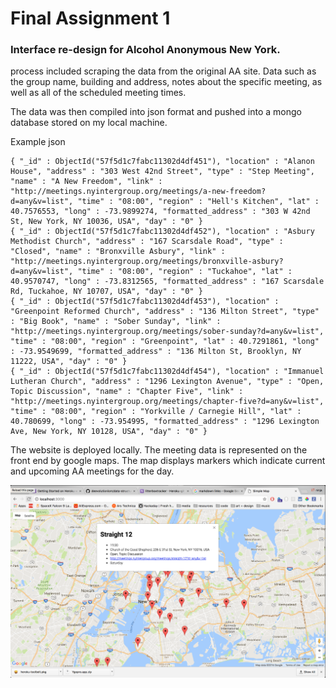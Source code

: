 # Final Assignment 1
### Interface re-design for Alcohol Anonymous New York.

process included scraping the data from the original AA site. Data such as the group name, building and address, notes about the specific meeting, as well as all of the scheduled meeting times.

The data was then compiled into json format and pushed into a mongo database stored on my local machine.

Example json
```
{ "_id" : ObjectId("57f5d1c7fabc11302d4df451"), "location" : "Alanon House", "address" : "303 West 42nd Street", "type" : "Step Meeting", "name" : "A New Freedom", "link" : "http://meetings.nyintergroup.org/meetings/a-new-freedom?d=any&v=list", "time" : "08:00", "region" : "Hell's Kitchen", "lat" : 40.7576553, "long" : -73.9899274, "formatted_address" : "303 W 42nd St, New York, NY 10036, USA", "day" : "0" }
{ "_id" : ObjectId("57f5d1c7fabc11302d4df452"), "location" : "Asbury Methodist Church", "address" : "167 Scarsdale Road", "type" : "Closed", "name" : "Bronxville Asbury", "link" : "http://meetings.nyintergroup.org/meetings/bronxville-asbury?d=any&v=list", "time" : "08:00", "region" : "Tuckahoe", "lat" : 40.9570747, "long" : -73.8312565, "formatted_address" : "167 Scarsdale Rd, Tuckahoe, NY 10707, USA", "day" : "0" }
{ "_id" : ObjectId("57f5d1c7fabc11302d4df453"), "location" : "Greenpoint Reformed Church", "address" : "136 Milton Street", "type" : "Big Book", "name" : "Sober Sunday", "link" : "http://meetings.nyintergroup.org/meetings/sober-sunday?d=any&v=list", "time" : "08:00", "region" : "Greenpoint", "lat" : 40.7291861, "long" : -73.9549699, "formatted_address" : "136 Milton St, Brooklyn, NY 11222, USA", "day" : "0" }
{ "_id" : ObjectId("57f5d1c7fabc11302d4df454"), "location" : "Immanuel Lutheran Church", "address" : "1296 Lexington Avenue", "type" : "Open, Topic Discussion", "name" : "Chapter Five", "link" : "http://meetings.nyintergroup.org/meetings/chapter-five?d=any&v=list", "time" : "08:00", "region" : "Yorkville / Carnegie Hill", "lat" : 40.780699, "long" : -73.954995, "formatted_address" : "1296 Lexington Ave, New York, NY 10128, USA", "day" : "0" }
```
The website is deployed locally. The meeting data is represented on the front end by google maps. The map displays markers which indicate current and upcoming AA meetings for the day.

![client-side AA map interface](aa_interface.png)
